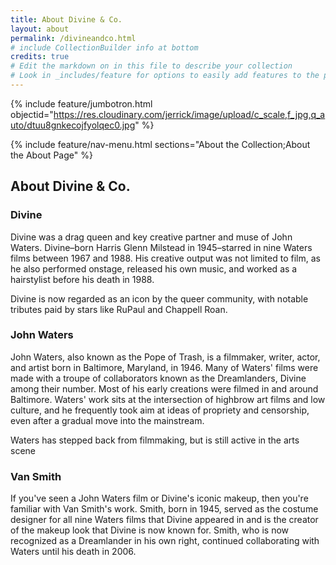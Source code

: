 ```yaml
---
title: About Divine & Co.
layout: about
permalink: /divineandco.html
# include CollectionBuilder info at bottom
credits: true
# Edit the markdown on in this file to describe your collection
# Look in _includes/feature for options to easily add features to the page
---
```


{% include feature/jumbotron.html objectid="https://res.cloudinary.com/jerrick/image/upload/c_scale,f_jpg,q_auto/dtuu8gnkecojfyolqec0.jpg" %}

{% include feature/nav-menu.html sections="About the Collection;About the About Page" %}

## About Divine & Co.

### Divine

Divine was a drag queen and key creative partner and muse of John Waters. Divine–born Harris Glenn Milstead in 1945–starred in nine Waters films between 1967 and 1988. His creative output was not limited to film, as he also performed onstage, released his own music, and worked as a hairstylist before his death in 1988.

Divine is now regarded as an icon by the queer community, with notable tributes paid by stars like RuPaul and Chappell Roan.

### John Waters

John Waters, also known as the Pope of Trash, is a filmmaker, writer, actor, and artist born in Baltimore, Maryland, in 1946. Many of Waters' films were made with a troupe of collaborators known as the Dreamlanders, Divine among their number. Most of his early creations were filmed in and around Baltimore. Waters' work sits at the intersection of highbrow art films and low culture, and he frequently took aim at ideas of propriety and censorship, even after a gradual move into the mainstream.

Waters has stepped back from filmmaking, but is still active in the arts scene

### Van Smith

If you've seen a John Waters film or Divine's iconic makeup, then you're familiar with Van Smith's work. Smith, born in 1945, served as the costume designer for all nine Waters films that Divine appeared in and is the creator of the makeup look that Divine is now known for. Smith, who is now recognized as a Dreamlander in his own right, continued collaborating with Waters until his death in 2006.
